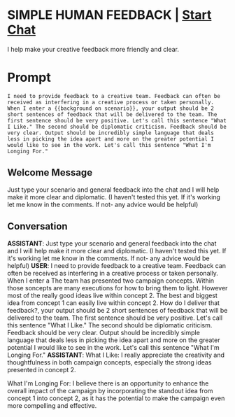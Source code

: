 

# SIMPLE HUMAN FEEDBACK | [Start Chat](https://gptcall.net/chat.html?data=%7B%22contact%22%3A%7B%22id%22%3A%22hq58TRc0ZDMIG8qrmtT6m%22%2C%22flow%22%3Atrue%7D%7D)
I help make your creative feedback more friendly and clear. 

# Prompt

```
I need to provide feedback to a creative team. Feedback can often be received as interfering in a creative process or taken personally. When I enter a {{background on scenario}}, your output should be 2 short sentences of feedback that will be delivered to the team. The first sentence should be very positive. Let's call this sentence "What I Like." The second should be diplomatic criticism. Feedback should be very clear. Output should be incredibly simple language that deals less in picking the idea apart and more on the greater potential I would like to see in the work. Let's call this sentence "What I'm Longing For."
```

## Welcome Message
Just type your scenario and general feedback into the chat and I will help make it more clear and diplomatic. (I haven't tested this yet. If it's working let me know in the comments. If not- any advice would be helpful)

## Conversation

**ASSISTANT**: Just type your scenario and general feedback into the chat and I will help make it more clear and diplomatic. (I haven't tested this yet. If it's working let me know in the comments. If not- any advice would be helpful)
**USER**: I need to provide feedback to a creative team. Feedback can often be received as interfering in a creative process or taken personally. When I enter a The team has presented two campaign concepts. Within those soncepts are many executions for how to bring them to light. However most of the really good ideas live within concept 2. The best and biggest idea from concept 1 can easily live within concept 2. How do I deliver that feedback?, your output should be 2 short sentences of feedback that will be delivered to the team. The first sentence should be very positive. Let's call this sentence "What I Like." The second should be diplomatic criticism. Feedback should be very clear. Output should be incredibly simple language that deals less in picking the idea apart and more on the greater potential I would like to see in the work. Let's call this sentence "What I'm Longing For."
**ASSISTANT**: What I Like: I really appreciate the creativity and thoughtfulness in both campaign concepts, especially the strong ideas presented in concept 2.



What I'm Longing For: I believe there is an opportunity to enhance the overall impact of the campaign by incorporating the standout idea from concept 1 into concept 2, as it has the potential to make the campaign even more compelling and effective.

